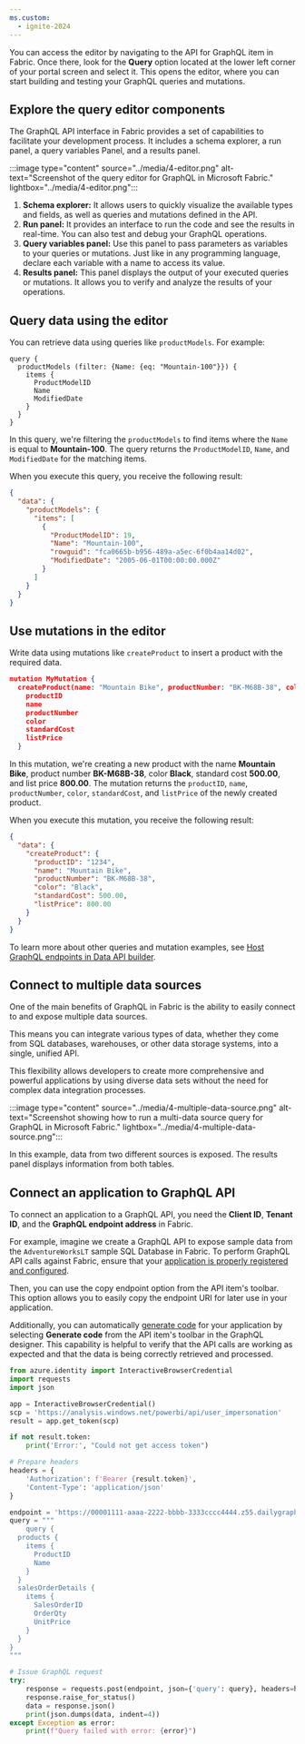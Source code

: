 ```yaml
---
ms.custom:
  - ignite-2024
---
```

You can access the editor by navigating to the API for GraphQL item in Fabric. Once there, look for the **Query** option located at the lower left corner of your portal screen and select it. This opens the editor, where you can start building and testing your GraphQL queries and mutations.

## Explore the query editor components 

The GraphQL API interface in Fabric provides a set of capabilities to facilitate your development process. It includes a schema explorer, a run panel, a query variables Panel, and a results panel.

:::image type="content" source="../media/4-editor.png" alt-text="Screenshot of the query editor for GraphQL in Microsoft Fabric." lightbox="../media/4-editor.png":::

1. **Schema explorer:** It allows users to quickly visualize the available types and fields, as well as queries and mutations defined in the API.
1. **Run panel:** It provides an interface to run the code and see the results in real-time. You can also test and debug your GraphQL operations.
1. **Query variables panel:** Use this panel to pass parameters as variables to your queries or mutations. Just like in any programming language, declare each variable with a name to access its value.
1. **Results panel:** This panel displays the output of your executed queries or mutations. It allows you to verify and analyze the results of your operations.

## Query data using the editor

You can retrieve data using queries like `productModels`. For example:

```jspn
query {
  productModels (filter: {Name: {eq: "Mountain-100"}}) {
    items {
      ProductModelID
      Name
      ModifiedDate
    }
  }
}
```

In this query, we're filtering the `productModels` to find items where the `Name` is equal to **Mountain-100**. The query returns the `ProductModelID`, `Name`, and `ModifiedDate` for the matching items.

When you execute this query, you receive the following result:

```json
{
  "data": {
    "productModels": {
      "items": [
        {
          "ProductModelID": 19,
          "Name": "Mountain-100",
          "rowguid": "fca0665b-b956-489a-a5ec-6f0b4aa14d02",
          "ModifiedDate": "2005-06-01T00:00:00.000Z"
        }
      ]
    }
  }
}
```

## Use mutations in the editor

Write data using mutations like `createProduct` to insert a product with the required data.

```json
mutation MyMutation {
  createProduct(name: "Mountain Bike", productNumber: "BK-M68B-38", color: "Black", standardCost: 500.00, listPrice: 800.00) {
    productID
    name
    productNumber
    color
    standardCost
    listPrice
  }
```

In this mutation, we're creating a new product with the name **Mountain Bike**, product number **BK-M68B-38**, color **Black**, standard cost **500.00**, and list price **800.00**. The mutation returns the `productID`, `name`, `productNumber`, `color`, `standardCost`, and `listPrice` of the newly created product.

When you execute this mutation, you receive the following result:

```json
{
  "data": {
    "createProduct": {
      "productID": "1234",
      "name": "Mountain Bike",
      "productNumber": "BK-M68B-38",
      "color": "Black",
      "standardCost": 500.00,
      "listPrice": 800.00
    }
  }
}
```

To learn more about other queries and mutation examples, see [Host GraphQL endpoints in Data API builder](/azure/data-api-builder/graphql?azure-portal=true).

## Connect to multiple data sources

One of the main benefits of GraphQL in Fabric is the ability to easily connect to and expose multiple data sources.

This means you can integrate various types of data, whether they come from SQL databases, warehouses, or other data storage systems, into a single, unified API. 

This flexibility allows developers to create more comprehensive and powerful applications by using diverse data sets without the need for complex data integration processes.

:::image type="content" source="../media/4-multiple-data-source.png" alt-text="Screenshot showing how to run a multi-data source query for GraphQL in Microsoft Fabric." lightbox="../media/4-multiple-data-source.png":::

In this example, data from two different sources is exposed. The results panel displays information from both tables.

## Connect an application to GraphQL API

To connect an application to a GraphQL API, you need the **Client ID**, **Tenant ID**, and the **GraphQL endpoint address** in Fabric. 

For example, imagine we create a GraphQL API to expose sample data from the `AdventureWorksLT` sample SQL Database in Fabric. To perform GraphQL API calls against Fabric, ensure that your [application is properly registered and configured](/rest/api/fabric/articles/get-started/create-entra-app?azure-portal=true).

Then, you can use the copy endpoint option from the API item's toolbar. This option allows you to easily copy the endpoint URI for later use in your application.

Additionally, you can automatically [generate code](/fabric/data-engineering/api-graphql-editor#generate-code) for your application by selecting **Generate code** from the API item's toolbar in the GraphQL designer. This capability is helpful to verify that the API calls are working as expected and that the data is being correctly retrieved and processed.

```python
from azure.identity import InteractiveBrowserCredential
import requests
import json

app = InteractiveBrowserCredential()
scp = 'https://analysis.windows.net/powerbi/api/user_impersonation'
result = app.get_token(scp)

if not result.token:
    print('Error:', "Could not get access token")

# Prepare headers
headers = {
    'Authorization': f'Bearer {result.token}',
    'Content-Type': 'application/json'
}

endpoint = 'https://00001111-aaaa-2222-bbbb-3333cccc4444.z55.dailygraphql.fabric.microsoft.com/v1/workspaces/a0a0a0a0-bbbb-cccc-dddd-e1e1e1e1e1e1/graphqlapis/aaaaaaaa-bbbb-cccc-1111-222222222222/graphql'
query = """
    query {
  products {
    items {
      ProductID
      Name      
    }
  }
  salesOrderDetails {
    items {
      SalesOrderID
      OrderQty
      UnitPrice
    }
  }
}
"""

# Issue GraphQL request
try:
    response = requests.post(endpoint, json={'query': query}, headers=headers)
    response.raise_for_status()
    data = response.json()
    print(json.dumps(data, indent=4))
except Exception as error:
    print(f"Query failed with error: {error}")

```
